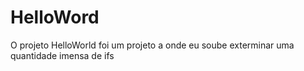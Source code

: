 # HelloWord
O projeto HelloWorld foi um projeto a onde eu soube exterminar uma quantidade imensa de ifs